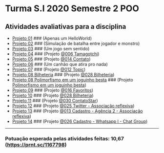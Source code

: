 # Turma S.I 2020 Semestre 2 POO

## Atividades avaliativas para a disciplina

- [Projeto 01](https://github.com/sydo26/POO-2020-2/tree/main/Projeto%2001) ### (Apenas um HelloWorld)
- [Projeto 02](https://github.com/sydo26/POO-2020-2/tree/main/Projeto%2002) ### (Simulação de batalha entre jogador e monstro)
- [Projeto 03](https://github.com/sydo26/POO-2020-2/tree/main/Projeto%2003) ### (Um jogo sem sentido)
- [Projeto 04](https://github.com/sydo26/POO-2020-2/tree/main/Projeto%2004) ### (Projeto [@006 Tamagotchi](https://github.com/qxcodepoo/arcade/tree/master/base/006))
- [Projeto 05](https://github.com/sydo26/POO-2020-2/tree/main/Projeto%2005) ### (Projeto [@014 Contato](https://github.com/qxcodepoo/arcade/tree/master/base/014))
- [Projeto 06](https://github.com/sydo26/POO-2020-2/tree/main/Projeto%2006) ### (Um canhão que atira pro nada)
- [Projeto 07](https://github.com/sydo26/POO-2020-2/tree/main/Projeto%2007) ### (Projeto [@012 Topic](https://github.com/qxcodepoo/arcade/tree/master/base/012))
- [Projeto 08 Bilheteria](https://github.com/sydo26/POO-2020-2/tree/main/Projeto%2008%20Bilheteria) ### (Projeto [@028 Bilheteria](https://github.com/qxcodepoo/arcade/blob/master/base/028))
- [Projeto 08 Polimorfismo em um joguinho besta](https://github.com/sydo26/POO-2020-2/tree/main/Projeto%2008%20Polimorfismo) ### (Projeto [Polimorfismo em um joguinho besta](https://github.com/qxcodepoo/arcade/blob/master/base/028))
- [Projeto 09](https://github.com/sydo26/POO-2020-2/tree/main/Projeto%2009) ### (Projeto [@016 Favoritos](https://github.com/qxcodepoo/arcade/tree/master/base/016))
- [Projeto 10](https://github.com/sydo26/POO-2020-2/tree/main/Projeto%2010) ### (Projeto [@028 Bilheteria](https://github.com/qxcodepoo/arcade/blob/master/base/028))
- [Projeto 11](https://github.com/sydo26/POO-2020-2/tree/main/Projeto%2011) ### (Projeto [@030 ContatoStar](https://github.com/qxcodepoo/arcade/tree/master/base/030))
- [Projeto 12](https://github.com/sydo26/POO-2020-2/tree/main/Projeto%2012) ### (Projeto [@025 Twitter - Associação reflexiva](https://github.com/qxcodepoo/arcade/blob/master/base/025))
- [Projeto 13](https://github.com/sydo26/POO-2020-2/tree/main/Projeto%2013) ### (Projeto [@013 Cadastro - Agência 2 - Associação reflexiva](https://github.com/qxcodepoo/arcade/blob/master/base/013))
- [Projeto 14](https://github.com/sydo26/POO-2020-2/tree/main/Projeto%2014) ### (Projeto [@026 Cadastro - Whatsapp I - Chat Group](https://github.com/qxcodepoo/arcade/blob/master/base/026))

---

### Potuação esperada pelas atividades feitas: **10,67** (https://prnt.sc/1167798)
